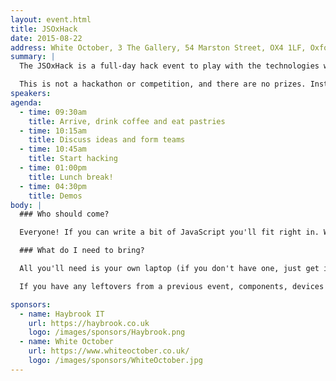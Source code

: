 ```yaml
---
layout: event.html
title: JSOxHack
date: 2015-08-22
address: White October, 3 The Gallery, 54 Marston Street, OX4 1LF, Oxford
summary: |
  The JSOxHack is a full-day hack event to play with the technologies we've learned over summer, or anything else that interests us.

  This is not a hackathon or competition, and there are no prizes. Instead it's a chance to hack with great people on interesting things. We'll start the day with a round of pitches, so if you've got any ideas bring them along. If you're just keen to take part there will be plenty of groups, and we've got mentors around all day to guide and support you.
speakers:
agenda:
  - time: 09:30am
    title: Arrive, drink coffee and eat pastries
  - time: 10:15am
    title: Discuss ideas and form teams
  - time: 10:45am
    title: Start hacking
  - time: 01:00pm
    title: Lunch break!
  - time: 04:30pm
    title: Demos
body: |
  ### Who should come?

  Everyone! If you can write a bit of JavaScript you'll fit right in. We'll have plenty of mentors to help and guide you throughout the day, and the aim of the event is to have a good time.

  ### What do I need to bring?

  All you'll need is your own laptop (if you don't have one, just get in touch with us in advance and we'll do our best to sort you out).

  If you have any leftovers from a previous event, components, devices or things you'd like to hack on, bring them along!

sponsors:
  - name: Haybrook IT
    url: https://haybrook.co.uk
    logo: /images/sponsors/Haybrook.png
  - name: White October
    url: https://www.whiteoctober.co.uk/
    logo: /images/sponsors/WhiteOctober.jpg
---
```

